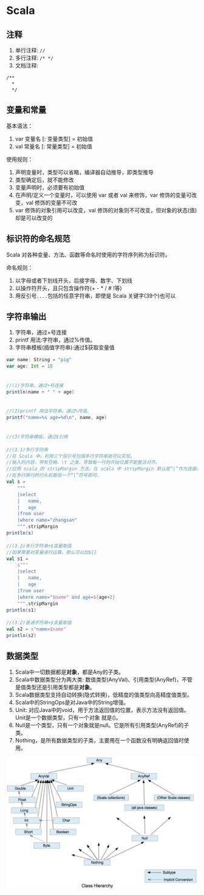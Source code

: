 # Scala

## 注释
1. 单行注释: `//`
2. 多行注释: `/* */`
3. 文档注释: 
```
/**
  *
  */
```

## 变量和常量
基本语法：
1. var 变量名 [: 变量类型] = 初始值
2. val 常量名 [: 常量类型] = 初始值

使用规则：
1. 声明变量时，类型可以省略，编译器自动推导，即类型推导
2. 类型确定后，就不能修改
3. 变量声明时，必须要有初始值
4. 在声明/定义一个变量时，可以使用 var 或者 val 来修饰，var 修饰的变量可改变，val 修饰的变量不可改
5. var 修饰的对象引用可以改变，val 修饰的对象则不可改变，但对象的状态(值)却是可以改变的

## 标识符的命名规范
Scala 对各种变量、方法、函数等命名时使用的字符序列称为标识符。

命名规则：
1. 以字母或者下划线开头，后接字母、数字、下划线
2. 以操作符开头，且只包含操作符(+ - * / # !等)
3. 用反引号`....`包括的任意字符串，即使是 Scala 关键字(39个)也可以

## 字符串输出
1. 字符串，通过+号连接
2. printf 用法:字符串，通过%传值。
3. 字符串模板(插值字符串):通过$获取变量值

```scala
var name: String = "pig"
var age: Int = 18


//(1)字符串，通过+号连接
println(name + " " + age)


//(2)printf 用法字符串，通过%传值。
printf("name=%s age=%d\n", name, age)


//(3)字符串模版，通过$引用

//(3.1)多行字符串
//在 Scala 中，利用三个双引号包围多行字符串就可以实现。
//输入的内容，带有空格、\t 之类，导致每一行的开始位置不能整洁对齐。
//应用 scala 的 stripMargin 方法，在 scala 中 stripMargin 默认是“|”作为连接符，
//在多行换行的行头前面加一个“|”符号即可。
val s =
    """
    |select
    |   name,
    |   age
    |from user
    |where name="zhangsan"
    """.stripMargin
println(s)

//(3.2)多行字符串+$变量取值
//如果需要对变量进行运算，那么可以加${}
val s1 =
    s"""
    |select
    |   name,
    |   age
    |from user
    |where name="$name" and age=${age+2}
    """.stripMargin
println(s1)

//(3.2)普通字符串+$变量取值
val s2 = s"name=$name"
println(s2)
```

## 数据类型
1. Scala中一切数据都是**对象**，都是Any的子类。
2. Scala中数据类型分为两大类: 数值类型(AnyVal)、引用类型(AnyRef)，不管是值类型还是引用类型都是**对象**。
3. Scala数据类型支持自动转换(隐式转换)，低精度的值类型向高精度值类型。
4. Scala中的StringOps是对Java中的String增强。
5. Unit: 对应Java中的void，用于方法返回值的位置，表示方法没有返回值。Unit是一个数据类型，只有一个对象 就是()。
6. Null是一个类型，只有一个对象就是null。它是所有引用类型(AnyRef)的子类。
7. Nothing，是所有数据类型的子类，主要用在一个函数没有明确返回值时使用。

![Scala+20221123141145](https://raw.githubusercontent.com/loli0con/picgo/master/images/Scala%2B20221123141145.png%2B2022-11-23-14-11-48)